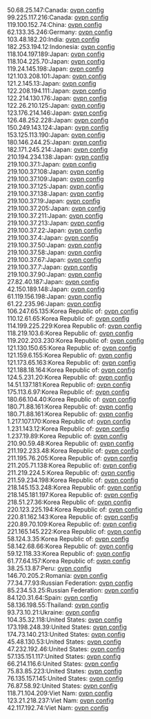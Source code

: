 50.68.25.147:Canada: [ovpn config](vpn/50_68_25_147.ovpn)  
99.225.117.216:Canada: [ovpn config](vpn/99_225_117_216.ovpn)  
119.100.152.74:China: [ovpn config](vpn/119_100_152_74.ovpn)  
62.133.35.246:Germany: [ovpn config](vpn/62_133_35_246.ovpn)  
103.48.182.20:India: [ovpn config](vpn/103_48_182_20.ovpn)  
182.253.194.12:Indonesia: [ovpn config](vpn/182_253_194_12.ovpn)  
118.104.197.189:Japan: [ovpn config](vpn/118_104_197_189.ovpn)  
118.104.225.70:Japan: [ovpn config](vpn/118_104_225_70.ovpn)  
119.24.145.198:Japan: [ovpn config](vpn/119_24_145_198.ovpn)  
121.103.208.101:Japan: [ovpn config](vpn/121_103_208_101.ovpn)  
121.2.145.13:Japan: [ovpn config](vpn/121_2_145_13.ovpn)  
122.208.194.111:Japan: [ovpn config](vpn/122_208_194_111.ovpn)  
122.214.130.176:Japan: [ovpn config](vpn/122_214_130_176.ovpn)  
122.26.210.125:Japan: [ovpn config](vpn/122_26_210_125.ovpn)  
123.176.214.146:Japan: [ovpn config](vpn/123_176_214_146.ovpn)  
126.48.252.228:Japan: [ovpn config](vpn/126_48_252_228.ovpn)  
150.249.143.124:Japan: [ovpn config](vpn/150_249_143_124.ovpn)  
153.125.113.190:Japan: [ovpn config](vpn/153_125_113_190.ovpn)  
180.146.244.25:Japan: [ovpn config](vpn/180_146_244_25.ovpn)  
182.171.245.214:Japan: [ovpn config](vpn/182_171_245_214.ovpn)  
210.194.234.138:Japan: [ovpn config](vpn/210_194_234_138.ovpn)  
219.100.37.1:Japan: [ovpn config](vpn/219_100_37_1.ovpn)  
219.100.37.108:Japan: [ovpn config](vpn/219_100_37_108.ovpn)  
219.100.37.109:Japan: [ovpn config](vpn/219_100_37_109.ovpn)  
219.100.37.125:Japan: [ovpn config](vpn/219_100_37_125.ovpn)  
219.100.37.138:Japan: [ovpn config](vpn/219_100_37_138.ovpn)  
219.100.37.19:Japan: [ovpn config](vpn/219_100_37_19.ovpn)  
219.100.37.205:Japan: [ovpn config](vpn/219_100_37_205.ovpn)  
219.100.37.211:Japan: [ovpn config](vpn/219_100_37_211.ovpn)  
219.100.37.213:Japan: [ovpn config](vpn/219_100_37_213.ovpn)  
219.100.37.22:Japan: [ovpn config](vpn/219_100_37_22.ovpn)  
219.100.37.4:Japan: [ovpn config](vpn/219_100_37_4.ovpn)  
219.100.37.50:Japan: [ovpn config](vpn/219_100_37_50.ovpn)  
219.100.37.58:Japan: [ovpn config](vpn/219_100_37_58.ovpn)  
219.100.37.67:Japan: [ovpn config](vpn/219_100_37_67.ovpn)  
219.100.37.7:Japan: [ovpn config](vpn/219_100_37_7.ovpn)  
219.100.37.90:Japan: [ovpn config](vpn/219_100_37_90.ovpn)  
27.82.40.187:Japan: [ovpn config](vpn/27_82_40_187.ovpn)  
42.150.189.148:Japan: [ovpn config](vpn/42_150_189_148.ovpn)  
61.119.156.198:Japan: [ovpn config](vpn/61_119_156_198.ovpn)  
61.22.235.96:Japan: [ovpn config](vpn/61_22_235_96.ovpn)  
106.247.65.135:Korea Republic of: [ovpn config](vpn/106_247_65_135.ovpn)  
110.12.61.65:Korea Republic of: [ovpn config](vpn/110_12_61_65.ovpn)  
114.199.225.229:Korea Republic of: [ovpn config](vpn/114_199_225_229.ovpn)  
118.219.103.6:Korea Republic of: [ovpn config](vpn/118_219_103_6.ovpn)  
119.202.203.230:Korea Republic of: [ovpn config](vpn/119_202_203_230.ovpn)  
121.130.150.65:Korea Republic of: [ovpn config](vpn/121_130_150_65.ovpn)  
121.159.6.155:Korea Republic of: [ovpn config](vpn/121_159_6_155.ovpn)  
121.173.65.163:Korea Republic of: [ovpn config](vpn/121_173_65_163.ovpn)  
121.188.18.164:Korea Republic of: [ovpn config](vpn/121_188_18_164.ovpn)  
124.5.231.20:Korea Republic of: [ovpn config](vpn/124_5_231_20.ovpn)  
14.51.137.181:Korea Republic of: [ovpn config](vpn/14_51_137_181.ovpn)  
175.113.6.97:Korea Republic of: [ovpn config](vpn/175_113_6_97.ovpn)  
180.66.104.40:Korea Republic of: [ovpn config](vpn/180_66_104_40.ovpn)  
180.71.88.161:Korea Republic of: [ovpn config](vpn/180_71_88_161.ovpn)  
180.71.88.161:Korea Republic of: [ovpn config](vpn/180_71_88_161.ovpn)  
1.217.107.170:Korea Republic of: [ovpn config](vpn/1_217_107_170.ovpn)  
1.231.143.12:Korea Republic of: [ovpn config](vpn/1_231_143_12.ovpn)  
1.237.19.89:Korea Republic of: [ovpn config](vpn/1_237_19_89.ovpn)  
210.90.59.48:Korea Republic of: [ovpn config](vpn/210_90_59_48.ovpn)  
211.192.233.48:Korea Republic of: [ovpn config](vpn/211_192_233_48.ovpn)  
211.195.76.205:Korea Republic of: [ovpn config](vpn/211_195_76_205.ovpn)  
211.205.71.138:Korea Republic of: [ovpn config](vpn/211_205_71_138.ovpn)  
211.219.224.5:Korea Republic of: [ovpn config](vpn/211_219_224_5.ovpn)  
211.59.234.198:Korea Republic of: [ovpn config](vpn/211_59_234_198.ovpn)  
218.145.153.248:Korea Republic of: [ovpn config](vpn/218_145_153_248.ovpn)  
218.145.181.197:Korea Republic of: [ovpn config](vpn/218_145_181_197.ovpn)  
218.51.27.36:Korea Republic of: [ovpn config](vpn/218_51_27_36.ovpn)  
220.123.225.194:Korea Republic of: [ovpn config](vpn/220_123_225_194.ovpn)  
220.81.162.143:Korea Republic of: [ovpn config](vpn/220_81_162_143.ovpn)  
220.89.70.109:Korea Republic of: [ovpn config](vpn/220_89_70_109.ovpn)  
221.165.145.222:Korea Republic of: [ovpn config](vpn/221_165_145_222.ovpn)  
58.124.3.35:Korea Republic of: [ovpn config](vpn/58_124_3_35.ovpn)  
58.142.68.66:Korea Republic of: [ovpn config](vpn/58_142_68_66.ovpn)  
59.12.118.33:Korea Republic of: [ovpn config](vpn/59_12_118_33.ovpn)  
61.77.64.157:Korea Republic of: [ovpn config](vpn/61_77_64_157.ovpn)  
38.25.13.87:Peru: [ovpn config](vpn/38_25_13_87.ovpn)  
146.70.205.2:Romania: [ovpn config](vpn/146_70_205_2.ovpn)  
77.34.77.93:Russian Federation: [ovpn config](vpn/77_34_77_93.ovpn)  
85.234.53.25:Russian Federation: [ovpn config](vpn/85_234_53_25.ovpn)  
84.120.31.64:Spain: [ovpn config](vpn/84_120_31_64.ovpn)  
58.136.198.55:Thailand: [ovpn config](vpn/58_136_198_55.ovpn)  
93.73.10.21:Ukraine: [ovpn config](vpn/93_73_10_21.ovpn)  
104.35.32.118:United States: [ovpn config](vpn/104_35_32_118.ovpn)  
173.198.248.39:United States: [ovpn config](vpn/173_198_248_39.ovpn)  
174.73.140.213:United States: [ovpn config](vpn/174_73_140_213.ovpn)  
45.48.130.53:United States: [ovpn config](vpn/45_48_130_53.ovpn)  
47.232.192.46:United States: [ovpn config](vpn/47_232_192_46.ovpn)  
57.135.151.117:United States: [ovpn config](vpn/57_135_151_117.ovpn)  
66.214.116.6:United States: [ovpn config](vpn/66_214_116_6.ovpn)  
75.83.85.223:United States: [ovpn config](vpn/75_83_85_223.ovpn)  
76.135.157.145:United States: [ovpn config](vpn/76_135_157_145.ovpn)  
76.87.58.92:United States: [ovpn config](vpn/76_87_58_92.ovpn)  
118.71.104.209:Viet Nam: [ovpn config](vpn/118_71_104_209.ovpn)  
123.21.218.237:Viet Nam: [ovpn config](vpn/123_21_218_237.ovpn)  
42.117.192.74:Viet Nam: [ovpn config](vpn/42_117_192_74.ovpn)  

